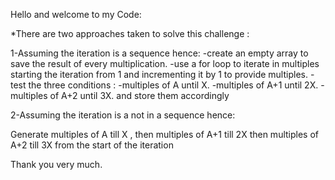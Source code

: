 Hello and welcome to my Code:

*There are two  approaches taken to solve this challenge :

 1-Assuming the iteration is a sequence hence:
-create an empty array to save the result of every multiplication.
-use a for loop to iterate in multiples starting the iteration from 1 and incrementing it by 1 to provide multiples.
-test the three conditions :
 -multiples of A until X.
 -multiples of A+1 until 2X.
 -multiples of A+2 until 3X.
 and store them accordingly 

2-Assuming the iteration is a not in a sequence hence:

Generate multiples of A till X , then multiples of A+1 till 2X then multiples of A+2 till 3X from the start of the iteration

 
 
 Thank you very much.
 

